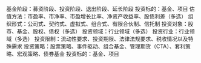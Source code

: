 基金阶段：募资阶段、投资阶段、退出阶段、延长阶段
投资标的：基金、项目
估值方法：市盈率、市净率、市盈增长比率、净资产收益率、股债利差（多选）
组织形式：公司式、契约式、虚拟式、组合式、有限合伙制、信托制
投资对象：股市、基金、股权、债权（多选）
投资领域：行业领域（多选）
投资行业：行业领域（多选）
投资限制：流动性要求、投资期限、法律法规要求、税收情况以及特殊需求
投资策略：股票策略、事件驱动、组合基金、管理期货（CTA）、套利策略、宏观策略、债券基金
投资标的：基金、项目
